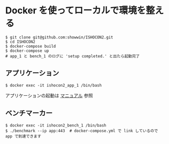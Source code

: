 # Docker を使ってローカルで環境を整える

```
$ git clone git@github.com:showwin/ISHOCON2.git
$ cd ISHOCON2
$ docker-compose build
$ docker-compose up
# app_1 と bench_1 のログに 'setup completed.' と出たら起動完了
```

## アプリケーション

```
$ docker exec -it ishocon2_app_1 /bin/bash
```

アプリケーションの起動は [マニュアル](https://github.com/showwin/ISHOCON2/blob/master/doc/manual.md) 参照

## ベンチマーカー

```
$ docker exec -it ishocon2_bench_1 /bin/bash
$ ./benchmark --ip app:443  # docker-compose.yml で link しているので app で到達できます
```
